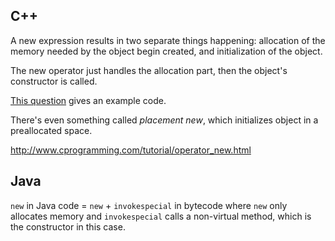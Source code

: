 
## C++
A new expression results in two separate things happening: allocation of the memory needed by the object begin created, and initialization of the object.

The new operator just handles the allocation part, then the object's constructor is called.

[This question](http://stackoverflow.com/questions/31106449/why-overloaded-new-operator-is-calling-constructor-even-i-am-using-malloc-inside) gives an example code.

There's even something called *placement new*, which initializes object in a preallocated space.

<http://www.cprogramming.com/tutorial/operator_new.html>

## Java

`new` in Java code = `new` + `invokespecial` in bytecode where `new` only allocates memory and `invokespecial` calls a non-virtual method, which is the constructor in this case. 
